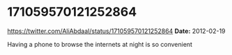 # 171059570121252864
https://twitter.com/AliAbdaal/status/171059570121252864
**Date:** 2012-02-19

Having a phone to browse the internets at night is so convenient
